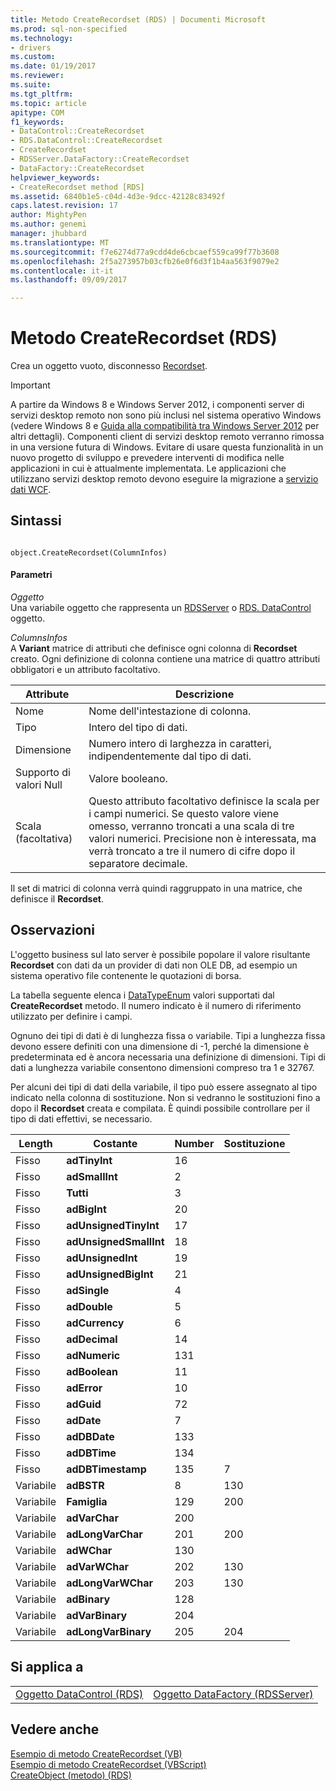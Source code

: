 ```yaml
---
title: Metodo CreateRecordset (RDS) | Documenti Microsoft
ms.prod: sql-non-specified
ms.technology:
- drivers
ms.custom: 
ms.date: 01/19/2017
ms.reviewer: 
ms.suite: 
ms.tgt_pltfrm: 
ms.topic: article
apitype: COM
f1_keywords:
- DataControl::CreateRecordset
- RDS.DataControl::CreateRecordset
- CreateRecordset
- RDSServer.DataFactory::CreateRecordset
- DataFactory::CreateRecordset
helpviewer_keywords:
- CreateRecordset method [RDS]
ms.assetid: 6840b1e5-c04d-4d3e-9dcc-42128c83492f
caps.latest.revision: 17
author: MightyPen
ms.author: genemi
manager: jhubbard
ms.translationtype: MT
ms.sourcegitcommit: f7e6274d77a9cdd4de6cbcaef559ca99f77b3608
ms.openlocfilehash: 2f5a273957b03cfb26e0f6d3f1b4aa563f9079e2
ms.contentlocale: it-it
ms.lasthandoff: 09/09/2017

---
```

# <a name="createrecordset-method-rds"></a>Metodo CreateRecordset (RDS)
Crea un oggetto vuoto, disconnesso [Recordset](../../../ado/reference/ado-api/recordset-object-ado.md).  
  
> [!IMPORTANT]
>  A partire da Windows 8 e Windows Server 2012, i componenti server di servizi desktop remoto non sono più inclusi nel sistema operativo Windows (vedere Windows 8 e [Guida alla compatibilità tra Windows Server 2012](https://www.microsoft.com/en-us/download/details.aspx?id=27416) per altri dettagli). Componenti client di servizi desktop remoto verranno rimossa in una versione futura di Windows. Evitare di usare questa funzionalità in un nuovo progetto di sviluppo e prevedere interventi di modifica nelle applicazioni in cui è attualmente implementata. Le applicazioni che utilizzano servizi desktop remoto devono eseguire la migrazione a [servizio dati WCF](http://go.microsoft.com/fwlink/?LinkId=199565).  
  
## <a name="syntax"></a>Sintassi  
  
```  
  
object.CreateRecordset(ColumnInfos)  
```  
  
#### <a name="parameters"></a>Parametri  
 *Oggetto*  
 Una variabile oggetto che rappresenta un [RDSServer](../../../ado/reference/rds-api/datafactory-object-rdsserver.md) o [RDS. DataControl](../../../ado/reference/rds-api/datacontrol-object-rds.md) oggetto.  
  
 *ColumnsInfos*  
 A **Variant** matrice di attributi che definisce ogni colonna di **Recordset** creato. Ogni definizione di colonna contiene una matrice di quattro attributi obbligatori e un attributo facoltativo.  
  
|Attribute|Descrizione|  
|---------------|-----------------|  
|Nome|Nome dell'intestazione di colonna.|  
|Tipo|Intero del tipo di dati.|  
|Dimensione|Numero intero di larghezza in caratteri, indipendentemente dal tipo di dati.|  
|Supporto di valori Null|Valore booleano.|  
|Scala (facoltativa)|Questo attributo facoltativo definisce la scala per i campi numerici. Se questo valore viene omesso, verranno troncati a una scala di tre valori numerici. Precisione non è interessata, ma verrà troncato a tre il numero di cifre dopo il separatore decimale.|  
  
 Il set di matrici di colonna verrà quindi raggruppato in una matrice, che definisce il **Recordset**.  
  
## <a name="remarks"></a>Osservazioni  
 L'oggetto business sul lato server è possibile popolare il valore risultante **Recordset** con dati da un provider di dati non OLE DB, ad esempio un sistema operativo file contenente le quotazioni di borsa.  
  
 La tabella seguente elenca i [DataTypeEnum](../../../ado/reference/ado-api/datatypeenum.md) valori supportati dal **CreateRecordset** metodo. Il numero indicato è il numero di riferimento utilizzato per definire i campi.  
  
 Ognuno dei tipi di dati è di lunghezza fissa o variabile. Tipi a lunghezza fissa devono essere definiti con una dimensione di -1, perché la dimensione è predeterminata ed è ancora necessaria una definizione di dimensioni. Tipi di dati a lunghezza variabile consentono dimensioni compreso tra 1 e 32767.  
  
 Per alcuni dei tipi di dati della variabile, il tipo può essere assegnato al tipo indicato nella colonna di sostituzione. Non si vedranno le sostituzioni fino a dopo il **Recordset** creata e compilata. È quindi possibile controllare per il tipo di dati effettivi, se necessario.  
  
|Length|Costante|Number|Sostituzione|  
|------------|--------------|------------|------------------|  
|Fisso|**adTinyInt**|16||  
|Fisso|**adSmallInt**|2||  
|Fisso|**Tutti**|3||  
|Fisso|**adBigInt**|20||  
|Fisso|**adUnsignedTinyInt**|17||  
|Fisso|**adUnsignedSmallInt**|18||  
|Fisso|**adUnsignedInt**|19||  
|Fisso|**adUnsignedBigInt**|21||  
|Fisso|**adSingle**|4||  
|Fisso|**adDouble**|5||  
|Fisso|**adCurrency**|6||  
|Fisso|**adDecimal**|14||  
|Fisso|**adNumeric**|131||  
|Fisso|**adBoolean**|11||  
|Fisso|**adError**|10||  
|Fisso|**adGuid**|72||  
|Fisso|**adDate**|7||  
|Fisso|**adDBDate**|133||  
|Fisso|**adDBTime**|134||  
|Fisso|**adDBTimestamp**|135|7|  
|Variabile|**adBSTR**|8|130|  
|Variabile|**Famiglia**|129|200|  
|Variabile|**adVarChar**|200||  
|Variabile|**adLongVarChar**|201|200|  
|Variabile|**adWChar**|130||  
|Variabile|**adVarWChar**|202|130|  
|Variabile|**adLongVarWChar**|203|130|  
|Variabile|**adBinary**|128||  
|Variabile|**adVarBinary**|204||  
|Variabile|**adLongVarBinary**|205|204|  
  
## <a name="applies-to"></a>Si applica a  
  
|||  
|-|-|  
|[Oggetto DataControl (RDS)](../../../ado/reference/rds-api/datacontrol-object-rds.md)|[Oggetto DataFactory (RDSServer)](../../../ado/reference/rds-api/datafactory-object-rdsserver.md)|  
  
## <a name="see-also"></a>Vedere anche  
 [Esempio di metodo CreateRecordset (VB)](../../../ado/reference/ado-api/createrecordset-method-example-vb.md)   
 [Esempio di metodo CreateRecordset (VBScript)](../../../ado/reference/rds-api/createrecordset-method-example-vbscript.md)   
 [CreateObject (metodo) (RDS)](../../../ado/reference/rds-api/createobject-method-rds.md)





